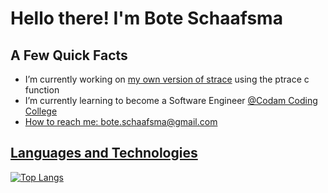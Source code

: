 <h1 align="left" id="macropower-title">Hello there! I'm Bote Schaafsma</h1>
<h2>A Few Quick Facts</h2>
<ul>
  <li>I’m currently working on <a href="https://github.com/Bootjan/ft_strace">my own version of strace</a> using the ptrace c function</li>
  <li>I’m currently learning to become a Software Engineer <a href="https://www.codam.nl">@Codam Coding College</li>
  <li>How to reach me: <a href="mailto:bote.schaafsma@gmail.com">bote.schaafsma@gmail.com</li>
</ul>
<h2>Languages and Technologies</h2>
    
![Top Langs](https://github-readme-stats.vercel.app/api/top-langs/?username=Bootjan&layout=compact&langs_count=10&theme=tokyonight)
